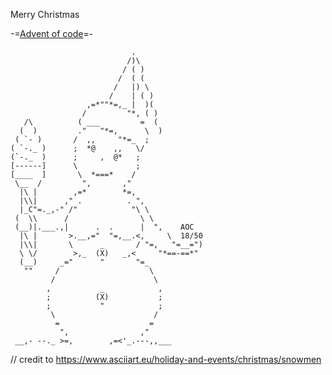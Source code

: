Merry Christmas 

-=[Advent of code](https://adventofcode.com)=- 

                               .
                              /)\
                             / ( )
                            /  ( (
                           /   |) \
                          /    | ( )
                     ,=*""*=,_ |  )(
                    /         "*, ( )
       /\          ( ___         =  (
      (  )         ."   "*=,      \  )
     ( `- )       /  ,,     "*=_  ;
    ( `-._ )      ;  *@    ,,   \/
    (`-._  )      ;     ,  @*   ;
    [------]      \             ;
    [____  ]       \  *===*    /
     \__  /         ",       ,"
      |\ |        ,=*        *=,
      |\\|      ," .          . ",       
      |_C"=._,-" /"            "\ \     
     (  \\      /                \ \   
     (__)|.___.,|      .  .      |  ",    AOC
      |\ |       >.__,="  "=,__.<,     \  18/50
      |\\|       \      _       / "=,   "=__=")
      \ \/        >,_  (X)   _,<     "*==-==*"
      (__)     _="      "       "=_
       ""     /                    \
             /                      \
            ,           _            ,
            ;          (X)           ;
            ;           "            ;
             \                      /
              =                    =
               ",                ,"
     __,- --._ >=,        ,=<'_.---,,___

// credit to https://www.asciiart.eu/holiday-and-events/christmas/snowmen